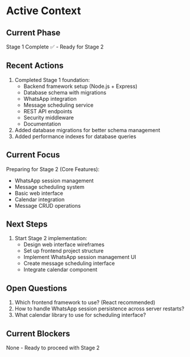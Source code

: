 # Active Context

## Current Phase
Stage 1 Complete ✅ - Ready for Stage 2

## Recent Actions
1. Completed Stage 1 foundation:
   - Backend framework setup (Node.js + Express)
   - Database schema with migrations
   - WhatsApp integration
   - Message scheduling service
   - REST API endpoints
   - Security middleware
   - Documentation
2. Added database migrations for better schema management
3. Added performance indexes for database queries

## Current Focus
Preparing for Stage 2 (Core Features):
- WhatsApp session management
- Message scheduling system
- Basic web interface
- Calendar integration
- Message CRUD operations

## Next Steps
1. Start Stage 2 implementation:
   - Design web interface wireframes
   - Set up frontend project structure
   - Implement WhatsApp session management UI
   - Create message scheduling interface
   - Integrate calendar component

## Open Questions
1. Which frontend framework to use? (React recommended)
2. How to handle WhatsApp session persistence across server restarts?
3. What calendar library to use for scheduling interface?

## Current Blockers
None - Ready to proceed with Stage 2 